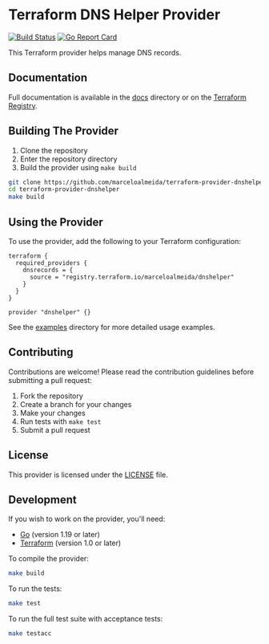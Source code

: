 # Terraform DNS Helper Provider

[![Build Status](https://github.com/marceloalmeida/terraform-provider-dnshelper/actions/workflows/test.yml/badge.svg)](https://github.com/marceloalmeida/terraform-provider-dnshelper/actions)
[![Go Report Card](https://goreportcard.com/badge/github.com/marceloalmeida/terraform-provider-dnshelper)](https://goreportcard.com/report/github.com/marceloalmeida/terraform-provider-dnshelper)

This Terraform provider helps manage DNS records.

## Documentation

Full documentation is available in the [docs](docs/) directory or on the [Terraform Registry](https://registry.terraform.io/providers/marceloalmeida/dnshelper/latest/docs).

## Building The Provider

1. Clone the repository
2. Enter the repository directory
3. Build the provider using `make build`

```sh
git clone https://github.com/marceloalmeida/terraform-provider-dnshelper
cd terraform-provider-dnshelper
make build
```

## Using the Provider

To use the provider, add the following to your Terraform configuration:

```hcl
terraform {
  required_providers {
    dnsrecords = {
      source = "registry.terraform.io/marceloalmeida/dnshelper"
    }
  }
}

provider "dnshelper" {}
```

See the [examples](examples/) directory for more detailed usage examples.

## Contributing

Contributions are welcome! Please read the contribution guidelines before submitting a pull request:

1. Fork the repository
2. Create a branch for your changes
3. Make your changes
4. Run tests with `make test`
5. Submit a pull request

## License

This provider is licensed under the [LICENSE](LICENSE) file.

## Development

If you wish to work on the provider, you'll need:

* [Go](https://www.golang.org) (version 1.19 or later)
* [Terraform](https://www.terraform.io/downloads.html) (version 1.0 or later)

To compile the provider:

```sh
make build
```

To run the tests:

```sh
make test
```

To run the full test suite with acceptance tests:

```sh
make testacc
```
